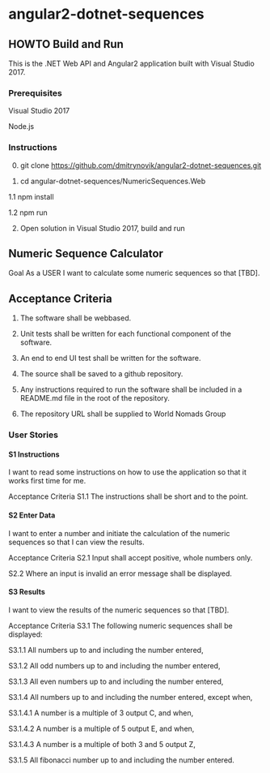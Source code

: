 # angular2-dotnet-sequences

## HOWTO Build and Run

This is the .NET Web API  and Angular2 application built with Visual Studio 2017.

### Prerequisites

Visual Studio 2017

Node.js

### Instructions

0. git clone https://github.com/dmitrynovik/angular2-dotnet-sequences.git

1. cd angular-dotnet-sequences/NumericSequences.Web

1.1 npm install

1.2 npm run

2. Open solution in Visual Studio 2017, build and run

## Numeric Sequence Calculator
Goal As a USER
I want to calculate some numeric sequences
so that [TBD].

## Acceptance Criteria 

1. The software shall be web­based.

2. Unit tests shall be written for each functional component of the
software.

3. An end to end UI test shall be written for the software.

4. The source shall be saved to a github repository.

5. Any instructions required to run the software shall be included in a README.md file in the root of the repository.

6. The repository URL shall be supplied to World Nomads Group

### User Stories

#### S1 Instructions

I want to read some instructions on how to use the application so that it works first time for me.

Acceptance Criteria S1.1 The instructions shall be short and to the point.

#### S2 Enter Data

I want to enter a number and initiate the calculation of the numeric sequences so that I can view the results.

Acceptance Criteria S2.1 Input shall accept positive, whole numbers only.

S2.2 Where an input is invalid an error message shall be displayed.

#### S3 Results

I want to view the results of the numeric sequences so that [TBD].

Acceptance Criteria S3.1 The following numeric sequences shall be displayed:

S3.1.1 All numbers up to and including the number entered,

S3.1.2 All odd numbers up to and including the number entered,

S3.1.3 All even numbers up to and including the number entered,

S3.1.4 All numbers up to and including the number entered, except when,

S3.1.4.1 A number is a multiple of 3 output C, and when,

S3.1.4.2 A number is a multiple of 5 output E, and when,

S3.1.4.3 A number is a multiple of both 3 and 5 output Z,

S3.1.5 All fibonacci number up to and including the number entered.

